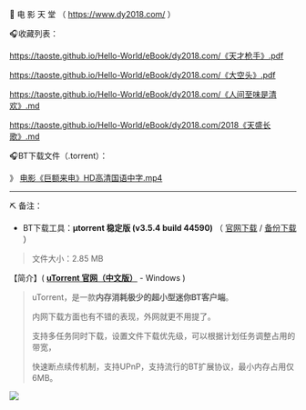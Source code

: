 🎦 电 影 天 堂 （ https://www.dy2018.com/ ）

 🎧收藏列表：

https://taoste.github.io/Hello-World/eBook/dy2018.com/《天才枪手》.pdf

https://taoste.github.io/Hello-World/eBook/dy2018.com/《大空头》.pdf

https://taoste.github.io/Hello-World/eBook/dy2018.com/《人间至味是清欢》.md

https://taoste.github.io/Hello-World/eBook/dy2018.com/2018《天盛长歌》.md

🎧BT下载文件（.torrent）：

》 [电影《巨额来电》HD高清国语中字.mp4](电影《巨额来电》HD高清国语中字.mp4.torrent)

------------------------------------------------------------------------------------------

⛏ 备注：

- BT下载工具：**µtorrent 稳定版 (v3.5.4 build 44590)**  （ [官网下载](https://www.utorrent.com/intl/zh_cn/downloads/complete/track/stable/os/win) / [备份下载](https://github.com/taoste/Hello-World/blob/master/Tools/uTorrent_v3.5.4.44590.exe?raw=true) ）

> 文件大小：2.85 MB

【简介】( [**uTorrent 官网（中文版）**](https://www.utorrent.com/intl/zh_cn/downloads/win) - Windows  )
>
> uTorrent，是一款**内存消耗极少的超小型迷你BT客户端**。
>
> 内网下载方面也有不错的表现，外网就更不用提了。
>
> 支持多任务同时下载，设置文件下载优先级，可以根据计划任务调整占用的带宽，
>
> 快速断点续传机制，支持UPnP，支持流行的BT扩展协议，最小内存占用仅6MB。
>
<img src="https://camo.githubusercontent.com/43de7f6c86466fc4c80333389624272617b5b90a/687474703a2f2f646f776e7a612e696d672e7a7a3331342e636f6d2f736f66742f787a676a2d35342f323031362d30312d31312f65626464636430643630343639303433363832303635376661346237373833392e6a70673f7261773d74727565?raw=true"/>

